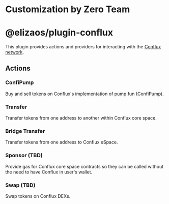 # Customization by Zero Team

# @elizaos/plugin-conflux

This plugin provides actions and providers for interacting with the [Conflux network](https://www.confluxdocs.com/docs/general).

## Actions

### ConfiPump

Buy and sell tokens on Conflux's implementation of pump.fun (ConfiPump).

### Transfer

Transfer tokens from one address to another within Conflux core space.

### Bridge Transfer

Transfer tokens from one address to Conflux eSpace.

### Sponsor (TBD)

Provide gas for Conflux core space contracts so they can be called without the need to have Conflux in user's wallet.

### Swap (TBD)

Swap tokens on Conflux DEXs.

